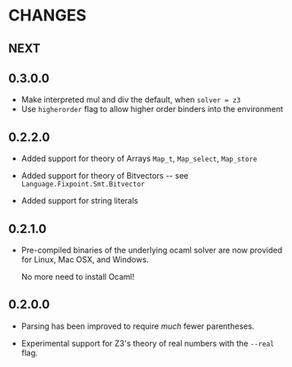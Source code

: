 # CHANGES

## NEXT

## 0.3.0.0

- Make interpreted mul and div the default, when `solver = z3`
- Use `higherorder` flag to allow higher order binders into the environment 

## 0.2.2.0

- Added support for theory of Arrays `Map_t`, `Map_select`, `Map_store`

- Added support for theory of Bitvectors -- see `Language.Fixpoint.Smt.Bitvector`

- Added support for string literals

## 0.2.1.0

- Pre-compiled binaries of the underlying ocaml solver are now
  provided for Linux, Mac OSX, and Windows.

  No more need to install Ocaml!

## 0.2.0.0

- Parsing has been improved to require *much* fewer parentheses.

- Experimental support for Z3's theory of real numbers with the `--real` flag.
